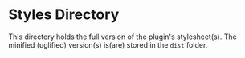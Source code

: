# Styles Directory

This directory holds the full version of the plugin's stylesheet(s).  The minified (uglified) version(s) is(are) stored in the `dist` folder.
